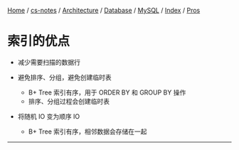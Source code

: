 [Home](https://mengxianbin.github.io) /
[cs-notes](https://mengxianbin.github.io/cs-notes/site) /
[Architecture](https://mengxianbin.github.io/cs-notes/site/Architecture) /
[Database](https://mengxianbin.github.io/cs-notes/site/Architecture/Database) /
[MySQL](https://mengxianbin.github.io/cs-notes/site/Architecture/Database/MySQL) /
[Index](https://mengxianbin.github.io/cs-notes/site/Architecture/Database/MySQL/Index) /
[Pros](https://mengxianbin.github.io/cs-notes/site/Architecture/Database/MySQL/Index/Pros)

# 索引的优点

* 减少需要扫描的数据行
* 避免排序、分组，避免创建临时表
    * B+ Tree 索引有序，用于 ORDER BY 和 GROUP BY 操作
    * 排序、分组过程会创建临时表

* 将随机 IO 变为顺序 IO
    * B+ Tree 索引有序，相邻数据会存储在一起

---

